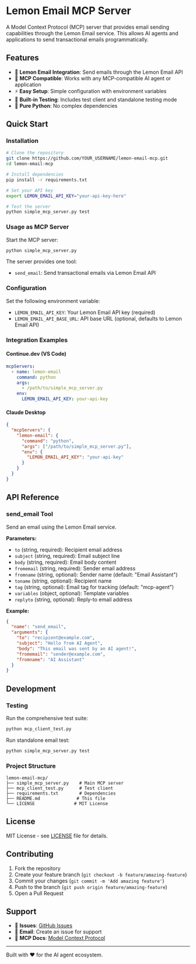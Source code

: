 # Lemon Email MCP Server

A Model Context Protocol (MCP) server that provides email sending capabilities through the Lemon Email service. This allows AI agents and applications to send transactional emails programmatically.

## Features

- 🍋 **Lemon Email Integration**: Send emails through the Lemon Email API
- 🤖 **MCP Compatible**: Works with any MCP-compatible AI agent or application
- ⚡ **Easy Setup**: Simple configuration with environment variables
- 🧪 **Built-in Testing**: Includes test client and standalone testing mode
- 🐍 **Pure Python**: No complex dependencies

## Quick Start

### Installation

```bash
# Clone the repository
git clone https://github.com/YOUR_USERNAME/lemon-email-mcp.git
cd lemon-email-mcp

# Install dependencies
pip install -r requirements.txt

# Set your API key
export LEMON_EMAIL_API_KEY="your-api-key-here"

# Test the server
python simple_mcp_server.py test
```

### Usage as MCP Server

Start the MCP server:
```bash
python simple_mcp_server.py
```

The server provides one tool:
- `send_email`: Send transactional emails via Lemon Email API

### Configuration

Set the following environment variable:
- `LEMON_EMAIL_API_KEY`: Your Lemon Email API key (required)
- `LEMON_EMAIL_API_BASE_URL`: API base URL (optional, defaults to Lemon Email API)

### Integration Examples

#### Continue.dev (VS Code)
```yaml
mcpServers:
  - name: lemon-email
    command: python
    args:
      - /path/to/simple_mcp_server.py
    env:
      LEMON_EMAIL_API_KEY: your-api-key
```

#### Claude Desktop
```json
{
  "mcpServers": {
    "lemon-email": {
      "command": "python",
      "args": ["/path/to/simple_mcp_server.py"],
      "env": {
        "LEMON_EMAIL_API_KEY": "your-api-key"
      }
    }
  }
}
```

## API Reference

### send_email Tool

Send an email using the Lemon Email service.

**Parameters:**
- `to` (string, required): Recipient email address
- `subject` (string, required): Email subject line
- `body` (string, required): Email body content
- `fromemail` (string, required): Sender email address
- `fromname` (string, optional): Sender name (default: "Email Assistant")
- `toname` (string, optional): Recipient name
- `tag` (string, optional): Email tag for tracking (default: "mcp-agent")
- `variables` (object, optional): Template variables
- `replyto` (string, optional): Reply-to email address

**Example:**
```json
{
  "name": "send_email",
  "arguments": {
    "to": "recipient@example.com",
    "subject": "Hello from AI Agent",
    "body": "This email was sent by an AI agent!",
    "fromemail": "sender@example.com",
    "fromname": "AI Assistant"
  }
}
```

## Development

### Testing

Run the comprehensive test suite:
```bash
python mcp_client_test.py
```

Run standalone email test:
```bash
python simple_mcp_server.py test
```

### Project Structure

```
lemon-email-mcp/
├── simple_mcp_server.py    # Main MCP server
├── mcp_client_test.py      # Test client
├── requirements.txt        # Dependencies
├── README.md              # This file
└── LICENSE               # MIT License
```

## License

MIT License - see [LICENSE](LICENSE) file for details.

## Contributing

1. Fork the repository
2. Create your feature branch (`git checkout -b feature/amazing-feature`)
3. Commit your changes (`git commit -m 'Add amazing feature'`)
4. Push to the branch (`git push origin feature/amazing-feature`)
5. Open a Pull Request

## Support

- 🐛 **Issues**: [GitHub Issues](https://github.com/YOUR_USERNAME/lemon-email-mcp/issues)
- 📧 **Email**: Create an issue for support
- 📖 **MCP Docs**: [Model Context Protocol](https://modelcontextprotocol.io/)

---

Built with ❤️ for the AI agent ecosystem.